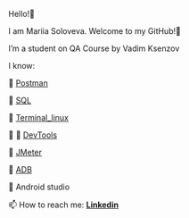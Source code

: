 Hello!👋 

I am Mariia Soloveva. 
Welcome to my GitHub!:tulip:

I’m a student on QA Course by Vadim Ksenzov 

I know:

:small_blue_diamond: [Postman](https://github.com/Mariia-Solo/Postman)

:small_blue_diamond: [SQL](https://github.com/Mariia-Solo/SQL)

:small_blue_diamond: [Terminal_linux](https://github.com/Mariia-Solo/Terminal_linux/blob/main/README.md)

:small_blue_diamond: 🎥 [DevTools](https://youtu.be/XZHQiMQqTos)

:small_blue_diamond: [JMeter](https://github.com/Mariia-Solo/JMeter)

:small_blue_diamond: [ADB](https://github.com/Mariia-Solo/ADB)

:small_blue_diamond: Android studio

📫 How to reach me: **[Linkedin](https://www.linkedin.cn/in/maria-soloveva-13a7aa224/)**




    

<!---
Mariia-Solo/Mariia-Solo is a ✨ special ✨ repository because its `README.md` (this file) appears on your GitHub profile.
You can click the Preview link to take a look at your changes.
--->
